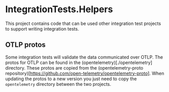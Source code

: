 # IntegrationTests.Helpers

This project contains code that can be used other integration test projects to support writing integration tests.

## OTLP protos

Some integration tests will validate the data communicated over OTLP. The protos for OTLP can be found in the (opentelemetry)[./opentelemetry] directory. These protos are copied from the (opentelemetry-proto repository)[https://github.com/open-telemetry/opentelemetry-proto]. When updating the protos to a new version you just need to copy the `opentelemetry` directory between the two projects.
